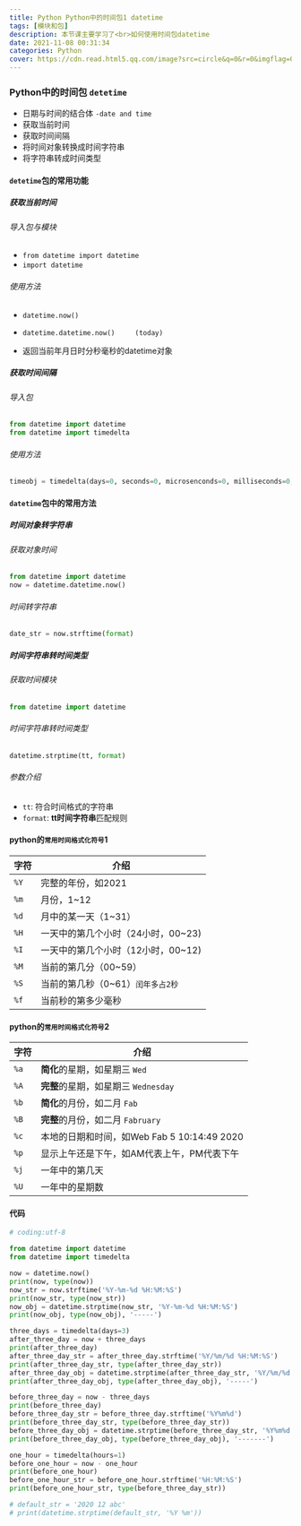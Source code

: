 ```yaml
---
title: Python Python中的时间包1 datetime
tags: [模块和包]
description: 本节课主要学习了<br>如何使用时间包datetime
date: 2021-11-08 00:31:34
categories: Python
cover: https://cdn.read.html5.qq.com/image?src=circle&q=0&r=0&imgflag=0&cdn_cache=1800&w=0&h=0&imageUrl=https://learnonly-7.oss-cn-qingdao.aliyuncs.com/2021-11-8/1.png
---
```


### Python中的时间包 `detetime`

- 日期与时间的结合体 `-date and time`
- 获取当前时间
- 获取时间间隔
- 将时间对象转换成时间字符串
- 将字符串转成时间类型

#### `detetime`包的常用功能

##### 获取当前时间

###### 导入包与模块

- `from datetime import datetime`
- `import datetime`

###### 使用方法

- `datetime.now()`
- `datetime.datetime.now()     (today)`

- 返回当前年月日时分秒毫秒的datetime对象

##### 获取时间间隔

###### 导入包

```python
from datetime import datetime
from datetime import timedelta
```

###### 使用方法

```python
timeobj = timedelta(days=0, seconds=0, microsenconds=0, milliseconds=0, minutes=0, hours=0, week=0)
```

#### `datetime`包中的常用方法

##### 时间对象转字符串

###### 获取对象时间

```python
from datetime import datetime
now = datetime.datetime.now()
```

###### 时间转字符串

```python
date_str = now.strftime(format)
```

##### 时间字符串转时间类型

###### 获取时间模块

```python
from datetime import datetime
```

###### 时间字符串转时间类型

```python
datetime.strptime(tt, format)
```

###### 参数介绍

- `tt`: 符合时间格式的字符串
- `format`:  **tt时间字符串**匹配规则

#### python的`常用时间格式化符号`1

| 字符 | 介绍                               |
| ---- | ---------------------------------- |
| `%Y` | 完整的年份，如2021                 |
| `%m` | 月份，1~12                         |
| `%d` | 月中的某一天（1~31）               |
| `%H` | 一天中的第几个小时（24小时，00~23) |
| `%I` | 一天中的第几个小时（12小时，00~12) |
| `%M` | 当前的第几分（00~59）              |
| `%S` | 当前的第几秒（0~61）`闰年多占2秒`  |
| `%f` | 当前秒的第多少毫秒                 |

#### python的`常用时间格式化符号`2

| 字符 | 介绍                                        |
| ---- | ------------------------------------------- |
| `%a` | **简化**的星期，如星期三 `Wed`              |
| `%A` | **完整**的星期，如星期三 `Wednesday`        |
| `%b` | **简化**的月份，如二月 `Fab`                |
| `%B` | **完整**的月份，如二月 `Fabruary`           |
| `%c` | 本地的日期和时间，如Web Fab 5 10:14:49 2020 |
| `%p` | 显示上午还是下午，如AM代表上午，PM代表下午  |
| `%j` | 一年中的第几天                              |
| `%U` | 一年中的星期数                              |

#### 代码

```python
# coding:utf-8

from datetime import datetime
from datetime import timedelta

now = datetime.now()
print(now, type(now))
now_str = now.strftime('%Y-%m-%d %H:%M:%S')
print(now_str, type(now_str))
now_obj = datetime.strptime(now_str, '%Y-%m-%d %H:%M:%S')
print(now_obj, type(now_obj), '-----')

three_days = timedelta(days=3)
after_three_day = now + three_days
print(after_three_day)
after_three_day_str = after_three_day.strftime('%Y/%m/%d %H:%M:%S')
print(after_three_day_str, type(after_three_day_str))
after_three_day_obj = datetime.strptime(after_three_day_str, '%Y/%m/%d %H:%M:%S')
print(after_three_day_obj, type(after_three_day_obj), '-----')

before_three_day = now - three_days
print(before_three_day)
before_three_day_str = before_three_day.strftime('%Y%m%d')
print(before_three_day_str, type(before_three_day_str))
before_three_day_obj = datetime.strptime(before_three_day_str, '%Y%m%d')
print(before_three_day_obj, type(before_three_day_obj), '-------')

one_hour = timedelta(hours=1)
before_one_hour = now - one_hour
print(before_one_hour)
before_one_hour_str = before_one_hour.strftime('%H:%M:%S')
print(before_one_hour_str, type(before_three_day_str))

# default_str = '2020 12 abc'
# print(datetime.strptime(default_str, '%Y %m'))
```

